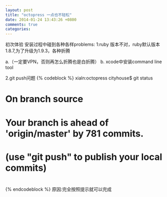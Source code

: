 ```yaml
---
layout: post
title: "octopress 一点也不轻松"
date: 2014-01-24 13:43:26 +0800
comments: true
categories: 
---
```

初次体验
安装过程中碰到各种各样problems:
1:ruby 版本不对，ruby默认版本1.8.7,为了升级为1.9.3，各种折腾

a.（一定要VPN，否则再怎么折腾也是白折腾）
b. xcode中安装command line tool

2.git push问题
{% codeblock %}
xialn:octopress cityhouse$ git status
# On branch source
# Your branch is ahead of 'origin/master' by 781 commits.
#   (use "git push" to publish your local commits)
#
{% endcodeblock %}
原因:完全按照提示就可以完成

